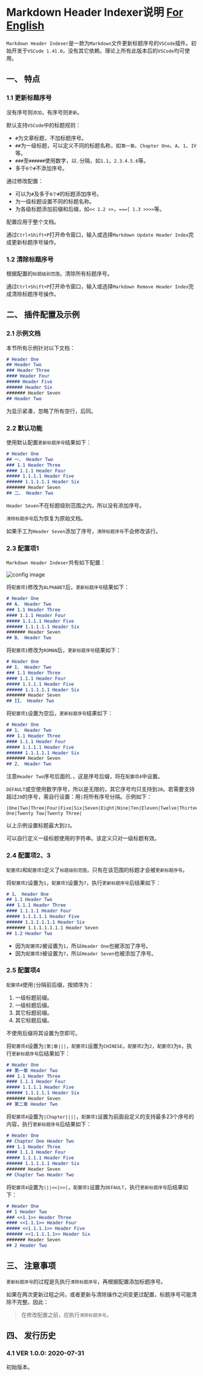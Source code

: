 # Markdown Header Indexer说明 [For English](README-EN.md)

`Markdown Header Indexer`是一款为`Markdown`文件更新标题序号的`VSCode`插件。初始开发于`VSCode 1.41.0`，没有其它依赖。理论上所有此版本后的`VSCode`均可使用。

## 一、 特点

### 1.1 更新标题序号

没有序号则`添加`，有序号则`更新`。

默认支持`VSCode`中的标题规则：

* `#`为文章标题，不加标题序号。
* `##`为一级标题，可以定义不同的标题名称，如`第一章`、`Chapter One`、`A`、`1`、`IV`等。
* `###`至`######`使用数字，以`.`分隔，如`1.1`，`2.3.4.5.6`等。
* 多于`6个#`不添加序号。

通过修改配置：

* 可以为`#`及多于`6个#`的标题添加序号。
* 为一级标题设置不同的标题名称。
* 为各级标题添加前缀和后缀，如`<< 1.2 >>`，`===[ 1.3 >>>>`等。

配置应用于整个文档。

通过`Ctrl+Shift+P`打开命令窗口，输入或选择`Markdown Update Header Index`完成更新标题序号操作。

### 1.2 清除标题序号

根据配置的`标题级别范围`，清除所有标题序号。

通过`Ctrl+Shift+P`打开命令窗口，输入或选择`Markdown Remove Header Index`完成清除标题序号操作。

## 二、 插件配置及示例

### 2.1 示例文档

本节所有示例针对以下文档：

```markdown
# Header One
## Header Two
### Header Three
#### Header Four
##### Header Five
###### Header Six
####### Header Seven
## Header Two
```

为显示紧凑，忽略了所有空行，后同。

### 2.2 默认功能

使用默认配置`更新标题序号`结果如下：

```Markdown
# Header One
## 一、 Header Two
### 1.1 Header Three
#### 1.1.1 Header Four
##### 1.1.1.1 Header Five
###### 1.1.1.1.1 Header Six
####### Header Seven
## 二、 Header Two
```

`Header Seven`不在标题级别范围之内，所以没有添加序号。

`清除标题序号`后为恢复为原始文档。

如果手工为`Header Seven`添加了序号，`清除标题序号`不会修改该行。

### 2.3 配置项1

`Markdown Header Indexer`共有如下配置：

![config image](images/config.png)

将`配置项1`修改为`ALPHABET`后，`更新标题序号`结果如下：

```markdown
# Header One
## A、 Header Two
### 1.1 Header Three
#### 1.1.1 Header Four
##### 1.1.1.1 Header Five
###### 1.1.1.1.1 Header Six
####### Header Seven
## B、 Header Two
```

将`配置项1`修改为`ROMAN`后，`更新标题序号`结果如下：

```markdown
# Header One
## I、 Header Two
### 1.1 Header Three
#### 1.1.1 Header Four
##### 1.1.1.1 Header Five
###### 1.1.1.1.1 Header Six
####### Header Seven
## II、 Header Two
```

将`配置项1`设置为空后，`更新标题序号`结果如下：

```markdown
# Header One
## 1、 Header Two
### 1.1 Header Three
#### 1.1.1 Header Four
##### 1.1.1.1 Header Five
###### 1.1.1.1.1 Header Six
####### Header Seven
## 2、 Header Two
```

注意`Header Two`序号后面的`、`，这是序号后缀，将在`配置项4`中设置。

`DEFAULT`或空使用数字序号，所以是无限的，其它序号均只支持到`20`。若需要支持超过`20`的序号，需自行设置：用`|`将所有序号分隔。示例如下：

```text
|One|Two|Three|Four|Five|Six|Seven|Eight|Nine|Ten|Eleven|Twelve|Thirteen|Fourteen|Fifteen|Sixteen|Seventeen|Eighteen|Nineteen|Twenty|Twenty One|Twenty Tow|Twenty Three|
```

以上示例设置标题最大到`23`。

可以自行定义一级标题使用的字符串。该定义只对一级标题有效。

### 2.4 配置项2、3

`配置项2`和`配置项3`定义了`标题级别范围`，只有在该范围的标题才会被`更新标题序号`。

将`配置项2`设置为`1`，`配置项3`设置为`7`，执行`更新标题序号`后结果如下：

```markdown
# 1、 Header One
## 1.1 Header Two
### 1.1.1 Header Three
#### 1.1.1.1 Header Four
##### 1.1.1.1.1 Header Five
###### 1.1.1.1.1.1 Header Six
####### 1.1.1.1.1.1.1 Header Seven
## 1.2 Header Two
```

* 因为`配置项2`被设置为`1`，所以`Header One`也被添加了序号。
* 因为`配置项3`被设置为`7`，所以`Header Seven`也被添加了序号。

### 2.5 配置项4

`配置项4`使用`|`分隔前后缀，按顺序为：

1. 一级标题前缀。
1. 一级标题后缀。
1. 其它标题前缀。
1. 其它标题后缀。

不使用后缀将其设置为空即可。

将`配置项4`设置为`|第|章|||`，`配置项1`设置为`CHINESE`，`配置项2`为`2`，`配置项3`为`6`，执行`更新标题序号`后结果如下：

```markdown
# Header One
## 第一章 Header Two
### 1.1 Header Three
#### 1.1.1 Header Four
##### 1.1.1.1 Header Five
###### 1.1.1.1.1 Header Six
####### Header Seven
## 第二章 Header Two
```

将`配置项4`设置为`|Chapter||||`，`配置项1`设置为前面自定义的支持最多23个序号的内容，执行`更新标题序号`后结果如下：

```markdown
# Header One
## Chapter One Header Two
### 1.1 Header Three
#### 1.1.1 Header Four
##### 1.1.1.1 Header Five
###### 1.1.1.1.1 Header Six
####### Header Seven
## Chapter Two Header Two
```

将`配置项4`设置为`|||<<|>>|`，`配置项1`设置为`DEFAULT`，执行`更新标题序号`后结果如下：

```markdown
# Header One
## 1 Header Two
### <<1.1>> Header Three
#### <<1.1.1>> Header Four
##### <<1.1.1.1>> Header Five
###### <<1.1.1.1.1>> Header Six
####### Header Seven
## 2 Header Two
```

## 三、 注意事项

`更新标题序号`的过程是先执行`清除标题序号`，再根据配置添加标题序号。

如果在两次更新过程之间，或者更新与清除操作之间变更过配置，标题序号可能清除不完整。因此：

> 在修改配置之前，应执行`清除标题序号`。

## 四、 发行历史

### 4.1 VER 1.0.0: 2020-07-31

初始版本。
